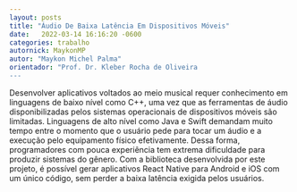 ```yaml
---
layout: posts
title: "Áudio De Baixa Latência Em Dispositivos Móveis"
date:   2022-03-14 16:16:20 -0600
categories: trabalho
autornick: MaykonMP
autor: "Maykon Michel Palma"
orientador: "Prof. Dr. Kleber Rocha de Oliveira
---
```

Desenvolver aplicativos voltados ao meio musical requer conhecimento em linguagens de baixo nível como C++, uma vez que as ferramentas de áudio disponibilizadas pelos sistemas operacionais de dispositivos móveis são limitadas. Linguagens de alto nível como Java e Swift demandam muito tempo entre o momento que o usuário pede para tocar um áudio e a execução pelo equipamento físico efetivamente. Dessa forma, programadores com pouca experiência tem extrema dificuldade para produzir sistemas do gênero. Com a biblioteca desenvolvida por este projeto, é possível gerar aplicativos React Native para Android e iOS com um único código, sem perder a baixa latência exigida pelos usuários.
